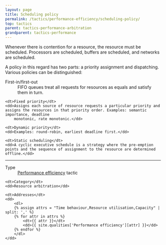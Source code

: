 ```yaml
---
layout: page
title: Scheduling policy
permalink: /tactics/performance-efficiency/scheduling-policy/
top: tactics
parent: tactics-performance-arbitration
grandparent: tactics-performance
---
```


Whenever there is contention for a resource, the resource must be scheduled. Processors are scheduled, buffers are scheduled, and networks are scheduled.

A policy in this regard has two parts: a priority assignment and dispatching. Various policies can be distinguished:

<dl>
    <dt>First-in/first-out</dt>
    <dd>FIFO queues treat all requests for resources as equals and satisfy them in turn.</dd>
    
    <dt>Fixed priority</dt>
    <dd>Assigns each source of resource requests a particular priority and assigns the resources in that priority order. Examples: semantic importance, deadline
        monotonic, rate monotonic.</dd>

    <dt>Dynamic priority</dt>
    <dd>Examples: round-robin, earliest deadline first.</dd>
    
    <dt>Static scheduling</dt>
    <dd>A cyclic executive schedule is a strategy where the pre-emption points and the sequence of assignment to the resource are determined offline.</dd>
</dl>

<hr>

<dl>
    <dt>Type</dt>
    <dd><a href="{{ '/quality/performance-efficiency/' | relative_url }}">Performance efficiency</a> tactic</dd>
    
    <dt>Category</dt>
    <dd>Resource arbitration</dd>
    
    <dt>Addresses</dt>
    <dd>
        <dl>
        {% assign attrs = "Time behaviour,Resource utilisation,Capacity" | split: ',' %}
        {% for attr in attrs %}
            <dt>{{ attr }}</dt>
            <dd>{{ site.qualities['Performance efficiency'][attr] }}</dd>
        {% endfor %}
        </dl>
    </dd>
</dl>
